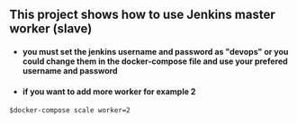 ## This project shows how to use Jenkins master worker (slave)


- #### you must set the jenkins username and password as "devops" or you could change them in the docker-compose file and use your prefered username and password 

- #### if you want to add more worker for example 2  
`$docker-compose scale worker=2`
